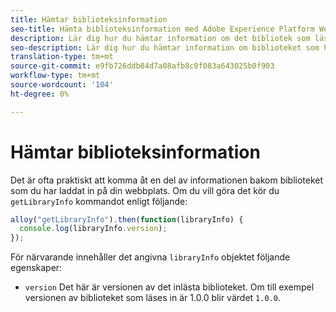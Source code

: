 ```yaml
---
title: Hämtar biblioteksinformation
seo-title: Hämta biblioteksinformation med Adobe Experience Platform Web SDK
description: Lär dig hur du hämtar information om det bibliotek som läses in på webbplatsen
seo-description: Lär dig hur du hämtar information om biblioteket som har lästs in på webbplatsen av Adobe Experience Cloud SDK samlar in automatiskt
translation-type: tm+mt
source-git-commit: e9fb726ddb84d7a08afb8c0f083a643025b0f903
workflow-type: tm+mt
source-wordcount: '104'
ht-degree: 0%

---
```



# Hämtar biblioteksinformation

Det är ofta praktiskt att komma åt en del av informationen bakom biblioteket som du har laddat in på din webbplats. Om du vill göra det kör du `getLibraryInfo` kommandot enligt följande:

```js
alloy("getLibraryInfo").then(function(libraryInfo) {
  console.log(libraryInfo.version);
});
```

För närvarande innehåller det angivna `libraryInfo` objektet följande egenskaper:

* `version` Det här är versionen av det inlästa biblioteket. Om till exempel versionen av biblioteket som läses in är 1.0.0 blir värdet `1.0.0`.